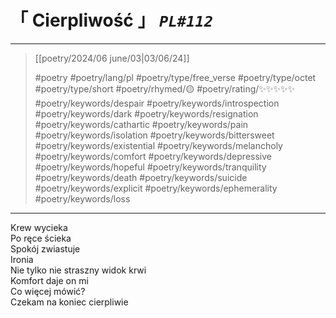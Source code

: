 # &#12300; Cierpliwość &#12301; *`PL#112`*

---

> [[poetry/2024/06 june/03|03/06/24]]
> 
> #poetry 
> #poetry/lang/pl 
> #poetry/type/free_verse #poetry/type/octet #poetry/type/short 
> #poetry/rhymed/🟡 
> #poetry/rating/✨✨✨✨✨ 
> #poetry/keywords/despair #poetry/keywords/introspection #poetry/keywords/dark #poetry/keywords/resignation #poetry/keywords/cathartic #poetry/keywords/pain #poetry/keywords/isolation #poetry/keywords/bittersweet #poetry/keywords/existential #poetry/keywords/melancholy #poetry/keywords/comfort #poetry/keywords/depressive #poetry/keywords/hopeful #poetry/keywords/tranquility #poetry/keywords/death #poetry/keywords/suicide #poetry/keywords/explicit #poetry/keywords/ephemerality #poetry/keywords/loss 

---

Krew wycieka  
Po ręce ścieka  
Spokój zwiastuje  
Ironia  
Nie tylko nie straszny widok krwi  
Komfort daje on mi  
Co więcej mówić?  
Czekam na koniec cierpliwie